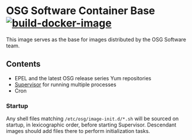 OSG Software Container Base [![build-docker-image](https://github.com/opensciencegrid/docker-software-base/workflows/build-docker-image/badge.svg)](https://github.com/opensciencegrid/docker-software-base/actions?query=workflow%3Abuild-docker-image)
===========================

This image serves as the base for images distributed by the OSG Software team.

Contents
--------

- EPEL and the latest OSG release series Yum repositories
- [Supervisor](http://supervisord.org/) for running multiple processes
- Cron

### Startup ###

Any shell files matching `/etc/osg/image-init.d/*.sh` will be sourced
on startup, in lexicographic order, before starting Supervisor.
Descendant images should add files there to perform initialization tasks.
